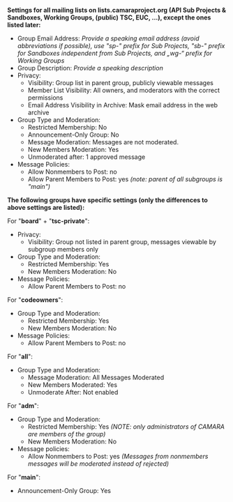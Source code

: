 **Settings for all mailing lists on lists.camaraproject.org (API Sub Projects & Sandboxes, Working Groups, (public) TSC, EUC, ...), except the ones listed later:**

* Group Email Address: _Provide a speaking email address (avoid abbreviations if possible), use "sp-" prefix for Sub Projects, "sb-" prefix for Sandboxes independent from Sub Projects, and „wg-“ prefix for Working Groups_
* Group Description: _Provide a speaking description_
* Privacy:
  * Visibility: Group list in parent group, publicly viewable messages
  * Member List Visibility: All owners, and moderators with the correct permissions
  * Email Address Visibility in Archive: Mask email address in the web archive
* Group Type and Moderation:
  * Restricted Membership: No
  * Announcement-Only Group: No
  * Message Moderation: Messages are not moderated.
  * New Members Moderation: Yes
  * Unmoderated after: 1 approved message
* Message Policies:
  * Allow Nonmembers to Post: no
  * Allow Parent Members to Post: yes _(note: parent of all subgroups is "main")_

**The following groups have specific settings (only the differences to above settings are listed):**

For "**board**" + "**tsc-private**":
* Privacy:
  * Visibility: Group not listed in parent group, messages viewable by subgroup members only
* Group Type and Moderation:
  * Restricted Membership: Yes
  * New Members Moderation: No
* Message Policies:
  * Allow Parent Members to Post: no

For "**codeowners**":
* Group Type and Moderation:
  * Restricted Membership: Yes
  * New Members Moderation: No
* Message Policies:
  * Allow Parent Members to Post: no

For "**all**":
* Group Type and Moderation:
  * Message Moderation: All Messages Moderated
  * New Members Moderated: Yes
  * Unmoderate After: Not enabled

For "**adm**":
* Group Type and Moderation:
  * Restricted Membership: Yes _(NOTE: only administrators of CAMARA are members of the group)_
  * New Members Moderation: No
* Message policies: 
  * Allow Nonmembers to Post: yes _(Messages from nonmembers messages will be moderated instead of rejected)_

For "**main**":
* Announcement-Only Group: Yes

